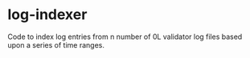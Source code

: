 # log-indexer
Code to index log entries from n number of 0L validator log files based upon a series of time ranges.

